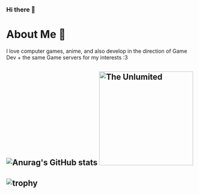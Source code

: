 ### Hi there 👋

# About Me 🦊

I love computer games, anime, and also develop in the direction of
Game Dev + the same Game servers for my interests :3

## ![Anurag's GitHub stats](https://github-readme-stats.vercel.app/api?username=RedGast4&show_icons=true&theme=tokyonight) <img src="https://steamcommunity.com/sharedfiles/filedetails/?id=2066582180" alt="The Unlumited" width="250">
## ![trophy](https://github-profile-trophy.vercel.app/?username=RedGast4&theme=onedark&row=2)


